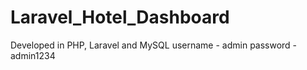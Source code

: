 # Laravel_Hotel_Dashboard
Developed in PHP, Laravel and MySQL 
username - admin
password - admin1234

